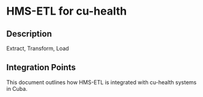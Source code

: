 # HMS-ETL for cu-health

## Description

Extract, Transform, Load

## Integration Points

This document outlines how HMS-ETL is integrated with cu-health systems in Cuba.

